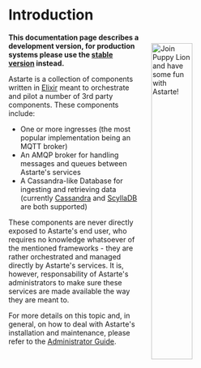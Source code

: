 # Introduction

<img align="right" src="assets/mascot_architecture.svg" style="border:20px solid transparent" alt="Join Puppy Lion and have some fun with Astarte!" width="40%" />

**This documentation page describes a development version, for production systems please use the [stable version](https://docs.astarte-platform.org/latest) instead.**

Astarte is a collection of components written in [Elixir](http://elixir-lang.org/) meant to orchestrate and pilot a number of 3rd party components. These components include:

* One or more ingresses (the most popular implementation being an MQTT broker)
* An AMQP broker for handling messages and queues between Astarte's services
* A Cassandra-like Database for ingesting and retrieving data (currently [Cassandra](http://cassandra.apache.org/) and [ScyllaDB](http://scylladb.com) are both supported)

These components are never directly exposed to Astarte's end user, who requires no knowledge whatsoever of the mentioned frameworks - they are rather orchestrated and managed directly by Astarte's services. It is, however, responsability of Astarte's administrators to make sure these services are made available the way they are meant to.

For more details on this topic and, in general, on how to deal with Astarte's installation and maintenance, please refer to the [Administrator Guide](001-intro_administrator.html).
